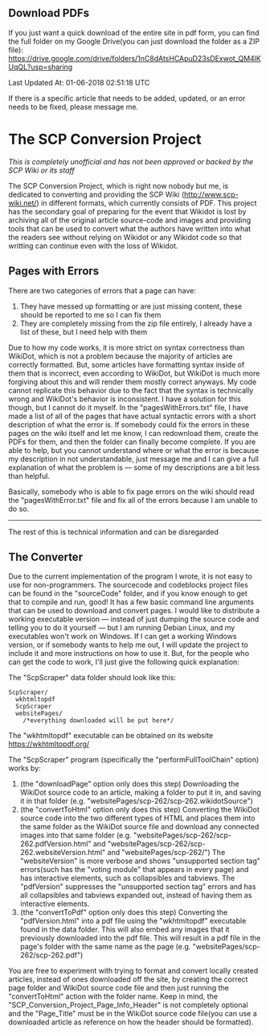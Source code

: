 ## Download PDFs
If you just want a quick download of the entire site in pdf form, you can find the full folder on my Google Drive(you can just download the folder as a ZIP file): https://drive.google.com/drive/folders/1nC8dAtsHCApuD23sDExwot_QM4lKUqQL?usp=sharing

Last Updated At: 01-06-2018 02:51:18 UTC

If there is a specific article that needs to be added, updated, or an error needs to be fixed, please message me.

# The SCP Conversion Project
*This is completely unofficial and has not been approved or backed by the SCP Wiki or its staff*

The SCP Conversion Project, which is right now nobody but me, is dedicated to converting and providing the SCP Wiki (http://www.scp-wiki.net/) in different formats, which currently consists of PDF. This project has the secondary goal of preparing for the event that Wikidot is lost by archiving all of the original article source-code and images and providing tools that can be used to convert what the authors have written into what the readers see without relying on Wikidot or any Wikidot code so that writting can continue even with the loss of Wikidot.

## Pages with Errors
There are two categories of errors that a page can have:
1. They have messed up formatting or are just missing content, these should be reported to me so I can fix them
1. They are completely missing from the zip file entirely, I already have a list of these, but I need help with them

Due to how my code works, it is more strict on syntax correctness than WikiDot, which is not a problem because the majority of articles are correctly formatted. But, some articles have formatting syntax inside of them that is incorrect, even according to WikiDot, but WikiDot is much more forgiving about this and will render them mostly correct anyways. My code cannot replicate this behavior due to the fact that the syntax is technically wrong and WikiDot's behavior is inconsistent. I have a solution for this though, but I cannot do it myself. In the "pagesWithErrors.txt" file, I have made a list of all of the pages that have actual syntactic errors with a short description of what the error is. If somebody could fix the errors in these pages on the wiki itself and let me know, I can redownload them, create the PDFs for them, and then the folder can finally become complete. If you are able to help, but you cannot understand where or what the error is because my description in not understandable, just message me and I can give a full explanation of what the problem is — some of my descriptions are a bit less than helpful.

Basically, somebody who is able to fix page errors on the wiki should read the "pagesWithError.txt" file and fix all of the errors because I am unable to do so.

--------------

The rest of this is technical information and can be disregarded

## The Converter
Due to the current implementation of the program I wrote, it is not easy to use for non-programmers. The sourcecode and codeblocks project files can be found in the "sourceCode" folder, and if you know enough to get that to compile and run, good! It has a few basic command line arguments that can be used to download and convert pages. I would like to distribute a working executable version — instead of just dumping the source code and telling you to do it yourself — but I am running Debian Linux, and my executables won't work on Windows. If I can get a working Windows version, or if somebody wants to help me out, I will update the project to include it and more instructions on how to use it. But, for the people who can get the code to work, I'll just give the following quick explanation:

The "ScpScraper" data folder should look like this:
```
ScpScraper/
  wkhtmltopdf
  ScpScraper
  websitePages/
    /*everything downloaded will be put here*/
```
The "wkhtmltopdf" executable can be obtained on its website https://wkhtmltopdf.org/

The "ScpScraper" program (specifically the "performFullToolChain" option) works by:
1. (the "downloadPage" option only does this step) Downloading the WikiDot source code to an article, making a folder to put it in, and saving it in that folder (e.g. "websitePages/scp-262/scp-262.wikidotSource")
1. (the "convertToHtml" option only does this step) Converting the WikiDot source code into the two different types of HTML and places them into the same folder as the WikiDot source file and download any connected images into that same folder (e.g. "websitePages/scp-262/scp-262.pdfVersion.html" and "websitePages/scp-262/scp-262.websiteVersion.html" and "websitePages/scp-262/<imageFile>") The "websiteVersion" is more verbose and shows "unsupported section tag" errors(such has the "voting module" that appears in every page) and has interactive elements, such as collapsibles and tabviews. The "pdfVersion" suppresses the "unsupported section tag" errors and has all collapsibles and tabviews expanded out, instead of having them as interactive elements.
1. (the "convertToPdf" option only does this step) Converting the "pdfVersion.html" into a pdf file using the "wkhtmltopdf" executable found in the data folder. This will also embed any images that it previously downloaded into the pdf file. This will result in a pdf file in the page's folder with the same name as the page (e.g. "websitePages/scp-262/scp-262.pdf")

You are free to experiment with trying to format and convert locally created articles, instead of ones downloaded off the site, by creating the correct page folder and WikiDot source code file and then just running the "convertToHtml" action with the folder name. Keep in mind, the "SCP_Conversion_Project_Page_Info_Header" is not completely optional and the "Page_Title" must be in the WikiDot source code file(you can use a downloaded article as reference on how the header should be formatted).
 




